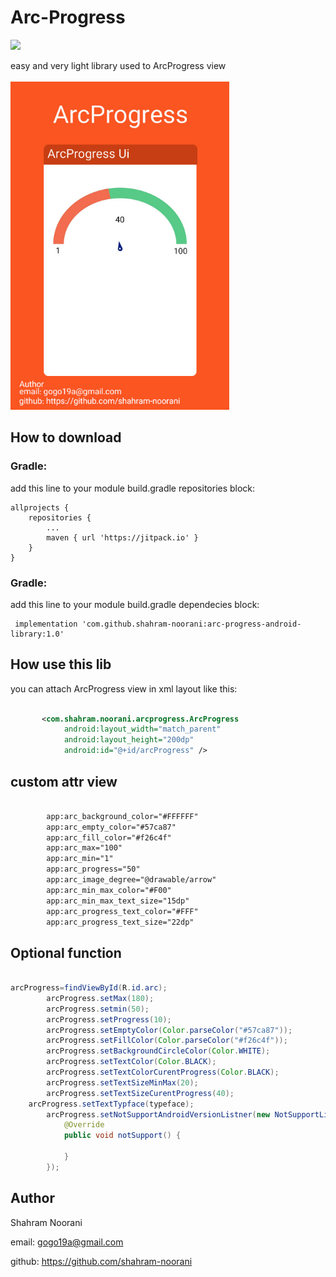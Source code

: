 # Arc-Progress

[![](https://jitpack.io/v/shahram-noorani/arc-progress-android-library.svg)](https://jitpack.io/#shahram-noorani/arc-progress-android-library)


easy and very light library used to ArcProgress view
<br/>
<br/>
<img src="https://raw.githubusercontent.com/shahram-noorani/arc-progress-android-library/master/screenshot.jpg" width="350">

## How to download
### Gradle: 
add this line to your module build.gradle repositories block:
    
    allprojects {
		repositories {
			...
			maven { url 'https://jitpack.io' }
		}
	}
	
	
### Gradle: 
add this line to your module build.gradle dependecies block:

	 implementation 'com.github.shahram-noorani:arc-progress-android-library:1.0'
	 
## How use this lib
you can attach ArcProgress view in xml layout like this:
```xml
  
       <com.shahram.noorani.arcprogress.ArcProgress
            android:layout_width="match_parent"
            android:layout_height="200dp"
            android:id="@+id/arcProgress" />

```    
## custom attr view
```xml

		app:arc_background_color="#FFFFFF"
		app:arc_empty_color="#57ca87"
		app:arc_fill_color="#f26c4f"
		app:arc_max="100"
		app:arc_min="1"
		app:arc_progress="50"
		app:arc_image_degree="@drawable/arrow"
		app:arc_min_max_color="#F00"
		app:arc_min_max_text_size="15dp"
		app:arc_progress_text_color="#FFF"
		app:arc_progress_text_size="22dp"
```
## Optional function
```java

arcProgress=findViewById(R.id.arc);
        arcProgress.setMax(180);
        arcProgress.setmin(50);
        arcProgress.setProgress(10);
        arcProgress.setEmptyColor(Color.parseColor("#57ca87"));
        arcProgress.setFillColor(Color.parseColor("#f26c4f"));
        arcProgress.setBackgroundCircleColor(Color.WHITE);
        arcProgress.setTextColor(Color.BLACK);
        arcProgress.setTextColorCurentProgress(Color.BLACK);
        arcProgress.setTextSizeMinMax(20);
        arcProgress.setTextSizeCurentProgress(40);
	arcProgress.setTextTypface(typeface);
        arcProgress.setNotSupportAndroidVersionListner(new NotSupportListner() {
            @Override
            public void notSupport() {

            }
        });

```

## Author
Shahram Noorani

email: gogo19a@gmail.com

github: https://github.com/shahram-noorani
